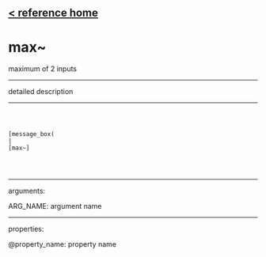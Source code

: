 [< reference home](ceammc_lib.html)
---

# max~


maximum of 2 inputs

---

detailed description
<br>


---


```



[message_box(                                 
|
[max~]


            
```

---
arguments:

ARG_NAME: argument name<br>

---
properties:

@property_name: property name<br>


